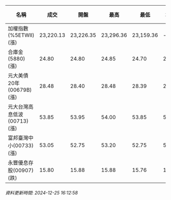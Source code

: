 | 名稱 | 成交 | 開盤 | 最高 | 最低 | 均價 | 成交金額(億) | 昨收 | 漲跌幅 | 漲跌 | 總量 | 昨量 | 振幅 |
| -------- | -------- | -------- | -------- |-------- | -------- | -------- |-------- |-------- |-------- | -------- | -------- |-------- |
|加權指數(%5ETWII) (漲)|23,220.13|23,226.35|23,296.36|23,159.36|-|3,063.75|23,120.24|0.43%|99.89|5,890,776|0|0.59%|
|合庫金(5880) (漲)|24.80|24.80|24.85|24.70|24.78|0.962|24.70|0.40%|0.10|3,883|5,978|0.61%|
|元大美債20年(00679B) (漲)|28.48|28.40|28.48|28.39|28.45|6.80|28.38|0.35%|0.10|23,917|50,470|0.32%|
|元大台灣高息低波(00713) (漲)|53.85|53.95|54.00|53.85|53.90|3.07|53.75|0.19%|0.10|5,697|5,977|0.28%|
|富邦臺灣中小(00733) (漲)|53.05|52.75|53.20|52.75|52.98|0.333|52.50|1.05%|0.55|628|601|0.86%|
|永豐優息存股(00907) (跌)|15.80|15.88|15.88|15.76|15.79|0.326|15.85|0.32%|0.05|2,065|3,333|0.76%|
###### 資料更新時間: 2024-12-25 16:12:58